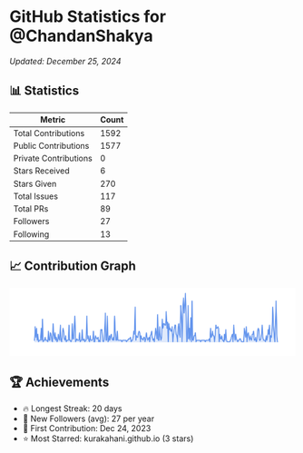 # GitHub Statistics for @ChandanShakya
*Updated: December 25, 2024*

## 📊 Statistics
| Metric | Count |
|--------|--------|
| Total Contributions | 1592 |
| Public Contributions | 1577 |
| Private Contributions | 0 |
| Stars Received | 6 |
| Stars Given | 270 |
| Total Issues | 117 |
| Total PRs | 89 |
| Followers | 27 |
| Following | 13 |

## 📈 Contribution Graph

![Contribution Graph](./contribution_graph.png)

## 🏆 Achievements

- 🔥 Longest Streak: 20 days
- 👥 New Followers (avg): 27 per year
- 📅 First Contribution: Dec 24, 2023
- ⭐ Most Starred: kurakahani.github.io (3 stars)
